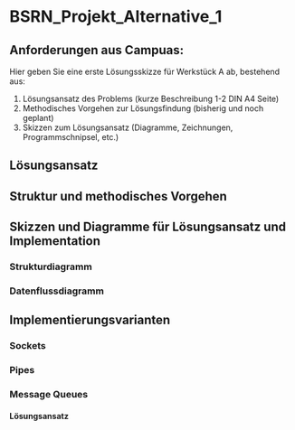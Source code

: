 # BSRN_Projekt_Alternative_1
## Anforderungen aus Campuas:
Hier geben Sie eine erste Lösungsskizze für Werkstück A ab, bestehend aus:

1. Lösungsansatz des Problems (kurze Beschreibung 1-2 DIN A4 Seite)
2. Methodisches Vorgehen zur Lösungsfindung (bisherig und noch geplant)
3. Skizzen zum Lösungsansatz (Diagramme, Zeichnungen, Programmschnipsel, etc.)

## Lösungsansatz
## Struktur und methodisches Vorgehen
## Skizzen und Diagramme für Lösungsansatz und Implementation
### Strukturdiagramm
### Datenflussdiagramm
## Implementierungsvarianten
### Sockets
### Pipes
### Message Queues
#### Lösungsansatz
